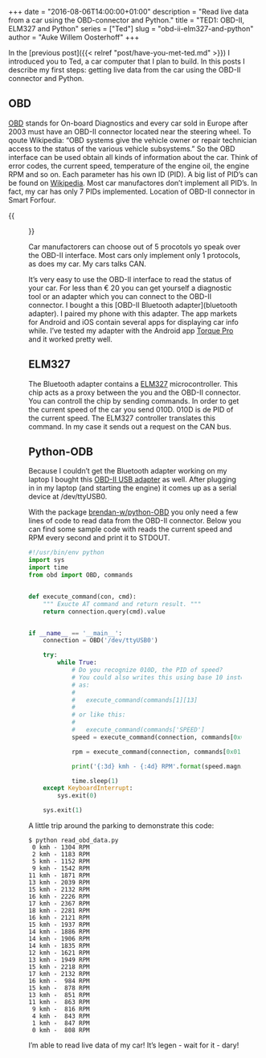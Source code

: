 +++
date = "2016-08-06T14:00:00+01:00"
description = "Read live data from a car using the OBD-connector and Python."
title = "TED1: OBD-II, ELM327 and Python"
series = ["Ted"]
slug = "obd-ii-elm327-and-python"
author = "Auke Willem Oosterhoff"
+++

In the [previous post]({{< relref "post/have-you-met-ted.md" >}}) I
introduced you to Ted, a car computer that I plan to build. In this posts I
describe my first steps: getting live data from the car using the OBD-II
connector and Python.

## OBD
[OBD][obd] stands for On-board Diagnostics and every car sold in Europe after
2003 must have an OBD-II connector located near the steering wheel. To qoute
Wikipedia: “OBD systems give the vehicle owner or repair technician access to
the status of the various vehicle subsystems.” So the OBD interface can be used
obtain all kinds of information about the car. Think of error codes, the
current speed, temperature of the engine oil, the engine RPM and so on. Each
parameter has his own ID (PID). A big list of PID’s can be found on
[Wikipedia](pid). Most car manufactores don’t implement all PID’s. In fact, my
car has only 7 PIDs implemented. Location of OBD-II connector in Smart
Forfour.

{{<figure src="/img/obd-ii-connector.jpg" title="The OBD-II connector in a 2006 Smart Forfour is located right below the steering wheel." >}}

Car manufactorers can choose out of 5 procotols yo speak over the OBD-II
interface. Most cars only implement only 1 protocols, as does my car. My cars
talks CAN.

It’s very easy to use the OBD-II interface to read the status of your car. For
less than € 20 you can get yourself a diagnostic tool or an adapter which you
can connect to the OBD-II connector. I bought a this [OBD-II Bluetooth
adapter](bluetooth adapter). I paired my phone with this adapter. The app
markets for Android and iOS contain several apps for displaying car info while.
I’ve tested my adapter with the Android app [Torque Pro][torque pro] and it
worked pretty well.

## ELM327
The Bluetooth adapter contains a [ELM327](elm327) microcontroller. This chip
acts as a proxy between the you and the OBD-II connector. You can controll the
chip by sending commands. In order to get the current speed of the car you send
010D.  010D is de PID of the current speed. The ELM327 controller translates
this command. In my case it sends out a request on the CAN bus.

## Python-ODB
Because I couldn’t get the Bluetooth adapter working on my laptop I bought this
[OBD-II USB adapter][usb adapter] as well. After plugging in in my laptop (and
starting the engine) it comes up as a serial device at /dev/ttyUSB0.

With the package [brendan-w/python-OBD][python-obd] you only need a few lines
of code to read data from the OBD-II connector. Below you can find some sample
code with reads the current speed and RPM every second and print it to STDOUT.

``` python
#!/usr/bin/env python
import sys
import time
from obd import OBD, commands


def execute_command(con, cmd):
    """ Exucte AT command and return result. """
    return connection.query(cmd).value


if __name__ == '__main__':
    connection = OBD('/dev/ttyUSB0')

    try:
        while True:
            # Do you recognize 010D, the PID of speed?
            # You could also writes this using base 10 instead of hexadecimals,
            # as:
            #
            #   execute_command(commands[1][13]
            #
            # or like this:
            #
            #   execute_command(commands['SPEED']
            speed = execute_command(connection, commands[0x01][0x0D])

            rpm = execute_command(connection, commands[0x01][0x0C])

            print('{:3d} kmh - {:4d} RPM'.format(speed.magnitude, int(rpm.magnitude)))

            time.sleep(1)
    except KeyboardInterrupt:
        sys.exit(0)

    sys.exit(1)
```

A little trip around the parking to demonstrate this code:

``` shell
$ python read_obd_data.py
 0 kmh - 1304 RPM
 2 kmh - 1183 RPM
 5 kmh - 1152 RPM
 9 kmh - 1542 RPM
11 kmh - 1871 RPM
13 kmh - 2039 RPM
15 kmh - 2132 RPM
16 kmh - 2226 RPM
17 kmh - 2367 RPM
18 kmh - 2281 RPM
16 kmh - 2121 RPM
15 kmh - 1937 RPM
14 kmh - 1886 RPM
14 kmh - 1906 RPM
14 kmh - 1835 RPM
12 kmh - 1621 RPM
13 kmh - 1949 RPM
15 kmh - 2218 RPM
17 kmh - 2132 RPM
16 kmh -  984 RPM
15 kmh -  878 RPM
13 kmh -  851 RPM
11 kmh -  863 RPM
 9 kmh -  816 RPM
 4 kmh -  843 RPM
 1 kmh -  847 RPM
 0 kmh -  808 RPM
```

I’m able to read live data of my car! It’s legen - wait for it - dary!

[bluetooth adapter]: http://www.obdshop.nl/obd-2-universeel/interfaces/obd-bluetooth/obd-2-bluetooth-interface-micro-blauw-129.html
[elm327]: https://www.elmelectronics.com/wp-content/uploads/2016/07//ELM327DS.pdf
[obd]: https://en.wikipedia.org/wiki/On-board_diagnostics
[pid]: https://en.wikipedia.org/wiki/OBD-II_PIDs
[python-obd]: https://github.com/brendan-w/python-OBD
[torque pro]: https://play.google.com/store/apps/details?id=org.prowl.torque&hl=nl
[usb adapter]: http://www.obdshop.nl/obd-2-universeel/interfaces/obd-usb/obd-elm327-usb-interface-universeel-can-bus.html
